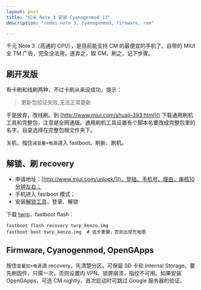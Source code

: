 ```yaml
---
layout: post
title: "红米 Note 3 安装 Cyanogenmod 13"
description: "redmi note 3, cyanogenmod, firmware, rom"

---
```


千元 Note 3（高通的 CPU），是目前能支持 CM 的最便宜的手机了。自带的 MIUI 全 TM 广告，完全没法用，遂弃之，取 CM，刷之，记下步骤。

## 刷开发版

有卡刷和线刷两种，不过卡刷从来没成功，提示：
> 更新包验证失败,无法正常更新

于是放弃，改线刷。到 [http://www.miui.com/shuaji-393.html]() 下载通用刷机工具和完整包，注意是全网通版。通用刷机工具设置有个脚本名要改成完整包里的名字，目录选择在完整包根文件夹下。

关机，按住`减音量+电源`进入 fastboot。刷新、刷机。


## 解锁、刷 recovery

- 申请地址：[http://www.miui.com/unlock/]()，登陆、手机号、理由，审核10分钟左右；
- 手机进入 fastboot 模式；
- 安装[解锁工具](http://www.miui.com/unlock/done.html)，登录、解锁

下载 [twrp](https://twrp.me/)，fastboot flash：

    fastboot flash recovery twrp_kenzo.img
    fastboot boot twrp_kenzo.img  # 这步重要，否则出现充电图

## Firmware, Cyanogenmod, OpenGApps

按住`音量加+电源`进 recovery，先清楚分区，可保留 SD 卡和 Internal Storage。要先刷固件，只需一次，否则设置内 VPN、锁屏崩溃，指纹不可用。如果安装 OpenGApps，可选 CM nightly，首次启动时可跳过 Google 服务器的验证。